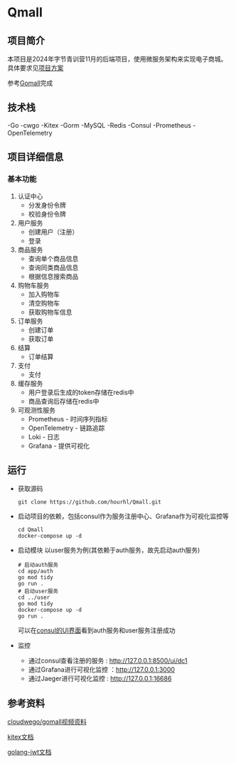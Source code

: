 # Qmall

## 项目简介

本项目是2024年字节青训营11月的后端项目，使用微服务架构来实现电子商城。具体要求见[项目方案](./项目方案.md)

参考[Gomall](https://github.com/cloudwego/biz-demo/tree/main/gomall)完成

## 技术栈
\-Go -cwgo -Kitex -Gorm -MySQL -Redis -Consul -Prometheus -OpenTelemetry          

## 项目详细信息
### 基本功能

1. 认证中心
   * 分发身份令牌
   * 校验身份令牌
2. 用户服务
   * 创建用户（注册）
   * 登录
3. 商品服务
   * 查询单个商品信息
   * 查询同类商品信息
   * 根据信息搜索商品
4. 购物车服务
   * 加入购物车
   * 清空购物车
   * 获取购物车信息
5. 订单服务
   * 创建订单
   * 获取订单
6. 结算
   * 订单结算
7. 支付
   * 支付
8. 缓存服务
   * 用户登录后生成的token存储在redis中
   * 商品查询后存储在redis中
9. 可观测性服务
   * Prometheus - 时间序列指标
   * OpenTelemetry - 链路追踪
   * Loki - 日志
   * Grafana - 提供可视化


## 运行

* 获取源码
   ```shell
   git clone https://github.com/hourhl/Qmall.git
   ```
* 启动项目的依赖，包括consul作为服务注册中心、Grafana作为可视化监控等
   ```shell
   cd Qmall
   docker-compose up -d
   ```
  

* 启动模块
   以user服务为例(其依赖于auth服务，故先启动auth服务)
   ```shell
   # 启动auth服务
   cd app/auth
   go mod tidy
   go run .
   # 启动user服务
   cd ../user
   go mod tidy
   docker-compose up -d
   go run .
   ```
  可以在[consul的UI界面](http://127.0.0.1:8500/ui/dc1/services)看到auth服务和user服务注册成功

* 监控
  * 通过consul查看注册的服务 : http://127.0.0.1:8500/ui/dc1
  * 通过Grafana进行可视化监控 ：http://127.0.0.1:3000
  * 通过Jaeger进行可视化监控 : http://127.0.0.1:16686

   

## 参考资料

[cloudwego/gomall视频资料](https://space.bilibili.com/3494360534485730/channel/collectiondetail?sid=2632484)

[kitex文档](https://www.cloudwego.io/zh/docs/kitex/)

[golang-jwt文档](https://pkg.go.dev/github.com/golang-jwt/jwt#section-documentation)



